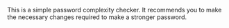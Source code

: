 This is a simple password complexity checker. It recommends you to make the necessary changes required to make a stronger password.
